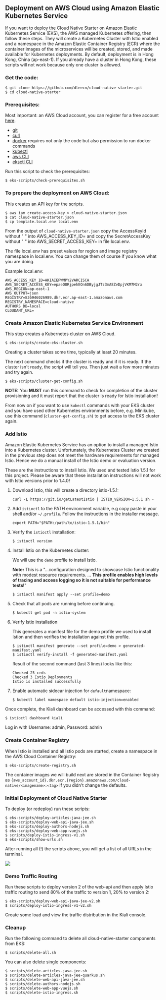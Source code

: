 ## Deployment on AWS Cloud using Amazon Elastic Kubernetes Service

If you want to deploy the Cloud Native Starter on Amazon Elastic Kubernetes Service (EKS), the AWS managed Kubernetes offering, then follow these steps. They will create a Kubernetes Cluster with Istio enabled and a namespace in the Amazon Elastic Container Registry (ECR) where the container images of the microservices will be created, stored, and made available for Kubernetes deployments. By default, deployment is in Hong Kong, China (ap-east-1). If you already have a cluster in Hong Kong, these scripts will not work because only one cluster is allowed. 

### Get the code:

```
$ git clone https://github.com/dleecn/cloud-native-starter.git
$ cd cloud-native-starter
```
### Prerequisites:
Most important: an AWS Cloud account, you can register for a free account [here](https://portal.aws.amazon.com/billing/signup#/start).

* [git](https://git-scm.com/book/en/v2/Getting-Started-Installing-Git) 
* [curl](https://curl.haxx.se/download.html)
* [docker](https://docs.docker.com/install/) requires not only the code but also permission to run docker commands
* [kubectl](https://kubernetes.io/docs/tasks/tools/install-kubectl/)
* [aws CLI](https://aws.amazon.com/cli/)
* [eksctl CLI](https://eksctl.io/)

Run this script to check the prerequisites:

```
$ eks-scripts/check-prerequisites.sh
```

### To prepare the deployment on AWS Cloud:

This creates an API key for the scripts.

```
$ aws iam create-access-key > cloud-native-starter.json
$ cat cloud-native-starter.json
$ cp template.local.env local.env 
```

From the output of `cloud-native-starter.json` copy the AccessKeyId without " " into AWS_ACCESS_KEY_ID= and copy the SecretAccessKey without " " into AWS_SECRET_ACCESS_KEY= in file local.env.

The file local.env has preset values for region and image registry namespace in local.env. You can change them of course if you know what you are doing.

Example local.env:

```
AWS_ACCESS_KEY_ID=AKIAIEPWMPY2VARCISCA
AWS_SECRET_ACCESS_KEY=epaeO8RjpehEOn6DByjgJTz3mA8ZvDpjVKM7M2rx
AWS_REGION=ap-east-1
AWS_OUTPUT=json
REGISTRY=836946026989.dkr.ecr.ap-east-1.amazonaws.com
REGISTRY_NAMESPACE=cloud-native
AUTHORS_DB=local
CLOUDANT_URL=
```

### Create Amazon Elastic Kubernetes Service Environment

This step creates a Kubernetes cluster on AWS Cloud. 

```
$ eks-scripts/create-eks-cluster.sh
```

Creating a cluster takes some time, typically at least 20 minutes.

The next command checks if the cluster is ready and if it is ready. If the cluster isn't ready, the script will tell you. Then just wait a few more minutes and try again.

```
$ eks-scripts/cluster-get-config.sh
```

**NOTE:** You **MUST** run this command to check for completion of the cluster provisioning and it must report that the cluster is ready for Istio installation! 

From now on if you want to use `kubectl` commands with your EKS cluster and you have used other Kubernetes environments before, e.g. Minikube, use this command (`cluster-get-config.sh`) to get access to the EKS cluster again. 

### Add Istio

Amazon Elastic Kubernetes Service has an option to install a managed Istio into a Kubernetes cluster. Unfortunately, the Kubernetes Cluster we created in the previous step does not meet the hardware requirements for managed Istio. Hence we do a manual install of the Istio demo or evaluation version.

These are the instructions to install Istio. We used and tested Istio 1.5.1 for this project. Please be aware that these installation instructions will not work with Istio versions prior to 1.4.0!


1. Download Istio, this will create a directory istio-1.5.1:

    ```
    curl -L https://git.io/getLatestIstio | ISTIO_VERSION=1.5.1 sh -
    ```

1. Add `istioctl` to the PATH environment variable, e.g copy paste in your shell and/or `~/.profile`. Follow the instructions in the installer message.


    ```
    export PATH="$PATH:/path/to/istio-1.5.1/bin"
    ```

1. Verify the `istioctl` installation:


    ```
    $ istioctl version 
    ```

1. Install Istio on the Kubernetes cluster:

    We will use the `demo` profile to install Istio. 

    **Note:** This is a "...configuration designed to showcase Istio functionality with modest resource requirements. ... **This profile enables high levels of tracing and access logging so it is not suitable for performance tests!**"

    ```
    $ istioctl manifest apply --set profile=demo
    ```


1. Check that all pods are running before continuing.
  
    ```
    $ kubectl get pod -n istio-system
    ```

1. Verify Istio installation

    This generates a manifest file for the demo profile we used to install Istion and then verifies the installation against this profile.

    ```
    $ istioctl manifest generate --set profile=demo > generated-manifest.yaml
    $ istioctl verify-install -f generated-manifest.yaml
    ```

    Result of the second command (last 3 lines) looks like this:

     ```
     Checked 25 crds
	 Checked 3 Istio Deployments
	 Istio is installed successfully
	 ```
 
1. Enable automatic sidecar injection for `default`namespace:

    ```
    $ kubectl label namespace default istio-injection=enabled
    ```

Once complete, the Kiali dashboard can be accessed with this command:

```
$ istioctl dashboard kiali
```

Log in with Username: admin, Password: admin

### Create Container Registry

When Istio is installed and all Istio pods are started, create a namespace in the AWS Cloud Container Registry:

```
$ eks-scripts/create-registry.sh
```

The container images we will build next are stored in the Container Registry as `{aws_account_id}.dkr.ecr.{region}.amazonaws.com/cloud-native/<imagename>:<tag>` if you didn't change the defaults.


### Initial Deployment of Cloud Native Starter

To deploy (or redeploy) run these scripts:

```
$ eks-scripts/deploy-articles-java-jee.sh
$ eks-scripts/deploy-web-api-java-jee.sh
$ eks-scripts/deploy-authors-nodejs.sh
$ eks-scripts/deploy-web-app-vuejs.sh
$ scripts/deploy-istio-ingress-v1.sh
$ eks-scripts/show-urls.sh
```

After running all (!) the scripts above, you will get a list of all URLs in the terminal. 

<kbd><img src="../images/EKS-urls.png" /></kbd>

### Demo Traffic Routing

Run these scripts to deploy version 2 of the web-api and then apply Istio traffic routing to send 80% of the traffic to version 1, 20% to version 2:

```
$ eks-scripts/deploy-web-api-java-jee-v2.sh
$ scripts/deploy-istio-ingress-v1-v2.sh
``` 

Create some load and view the traffic distribution in the Kiali console.

### Cleanup

Run the following command to delete all cloud-native-starter components from EKS:

```
$ scripts/delete-all.sh
```

You can also delete single components:

```
$ scripts/delete-articles-java-jee.sh
$ scripts/delete-articles-java-jee-quarkus.sh
$ scripts/delete-web-api-java-jee.sh
$ scripts/delete-authors-nodejs.sh
$ scripts/delete-web-app-vuejs.sh
$ scripts/delete-istio-ingress.sh
```


